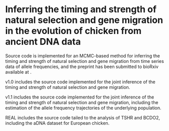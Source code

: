 # Inferring the timing and strength of natural selection and gene migration in the evolution of chicken from ancient DNA data
Source code is implemented for an MCMC-based method for inferring the timing and strength of natural selection and gene migration from time series data of allele frequencies, and the preprint has been submitted to bioRxiv available at .

v1.0 includes the source code implemented for the joint inference of the timing and strength of natural selection and gene migration.

v1.1 includes the source code implemented for the joint inference of the timing and strength of natural selection and gene migration, including the estimation of the allele frequency trajectories of the underlying population.

REAL includes the source code tailed to the analysis of TSHR and BCDO2, including the aDNA dataset for European chicken.
